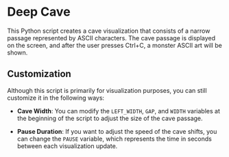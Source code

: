 # Deep Cave 

This Python script creates a cave visualization that consists of a narrow passage represented by ASCII characters. The cave passage is displayed on the screen, and after the user presses Ctrl+C, a monster ASCII art will be shown.

## Customization

Although this script is primarily for visualization purposes, you can still customize it in the following ways:

- **Cave Width**: You can modify the `LEFT_WIDTH`, `GAP`, and `WIDTH` variables at the beginning of the script to adjust the size of the cave passage.

- **Pause Duration**: If you want to adjust the speed of the cave shifts, you can change the `PAUSE` variable, which represents the time in seconds between each visualization update.
